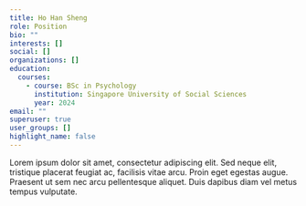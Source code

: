 ```yaml
---
title: Ho Han Sheng
role: Position
bio: ""
interests: []
social: []
organizations: []
education:
  courses:
    - course: BSc in Psychology
      institution: Singapore University of Social Sciences
      year: 2024
email: ""
superuser: true
user_groups: []
highlight_name: false
---
```

Lorem ipsum dolor sit amet, consectetur adipiscing elit. Sed neque elit, tristique placerat feugiat ac, facilisis vitae arcu. Proin eget egestas augue. Praesent ut sem nec arcu pellentesque aliquet. Duis dapibus diam vel metus tempus vulputate.